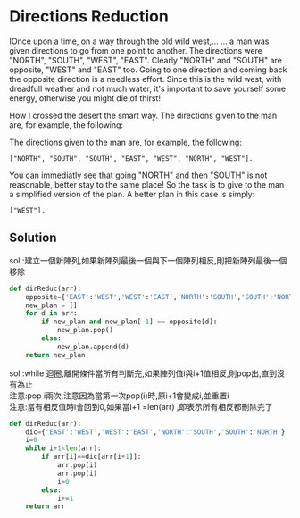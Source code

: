 # Directions Reduction

IOnce upon a time, on a way through the old wild west,…
… a man was given directions to go from one point to another. The directions were "NORTH", "SOUTH", "WEST", "EAST". Clearly "NORTH" and "SOUTH" are opposite, "WEST" and "EAST" too. Going to one direction and coming back the opposite direction is a needless effort. Since this is the wild west, with dreadfull weather and not much water, it's important to save yourself some energy, otherwise you might die of thirst!

How I crossed the desert the smart way.
The directions given to the man are, for example, the following:


The directions given to the man are, for example, the following:

```
["NORTH", "SOUTH", "SOUTH", "EAST", "WEST", "NORTH", "WEST"].
```

You can immediatly see that going "NORTH" and then "SOUTH" is not reasonable, better stay to the same place! So the task is to give to the man a simplified version of the plan. A better plan in this case is simply:

```
["WEST"].
```


## Solution

sol :建立一個新陣列,如果新陣列最後一個與下一個陣列相反,則把新陣列最後一個移除

``` python
def dirReduc(arr):
    opposite={'EAST':'WEST','WEST':'EAST','NORTH':'SOUTH','SOUTH':'NORTH'}
    new_plan = []
    for d in arr:
        if new_plan and new_plan[-1] == opposite[d]:
            new_plan.pop()
        else:
            new_plan.append(d)
    return new_plan
```


sol :while 迴圈,離開條件當所有判斷完,如果陣列值i與i+1值相反,則pop出,直到沒有為止</br>
注意:pop i兩次,注意因為當第一次pop(i)時,原i+1會變成i,並重置i </br>
注意:當有相反值時i會回到0,如果當i+1 =len(arr) ,即表示所有相反都刪除完了</br>

``` python
def dirReduc(arr):    
    dic={'EAST':'WEST','WEST':'EAST','NORTH':'SOUTH','SOUTH':'NORTH'}
    i=0    
    while i+1<len(arr):
        if arr[i]==dic[arr[i+1]]:
            arr.pop(i)
            arr.pop(i)
            i=0          
        else:
            i+=1            
    return arr
    
```







